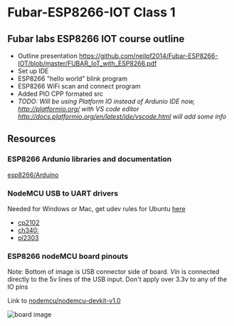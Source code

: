 # **Fubar-ESP8266-IOT Class 1**

## Fubar labs ESP8266 IOT course outline

- Outline presentation https://github.com/neilpf2014/Fubar-ESP8266-IOT/blob/master/FUBAR_IoT_with_ESP8266.pdf
- Set up IDE
- ESP8266 "hello world" blink program
- ESP8266 WiFi scan and connect program
- Added PIO CPP formated src
- *TODO: Will be using Platform IO instead of Ardunio IDE now, http://platformio.org/ with VS code editor http://docs.platformio.org/en/latest/ide/vscode.html* *will add some info*

## Resources

### ESP8266 Ardunio libraries and documentation

[esp8266/Arduino](https://github.com/esp8266/Arduino)

### NodeMCU USB to UART drivers

Needed for Windows or Mac, get udev rules for Ubuntu [here](http://docs.platformio.org/en/latest/faq.html#platformio-udev-rules)

- [cp2102](https://www.silabs.com/products/development-tools/software/usb-to-uart-bridge-vcp-drivers)
- [ch340:](http://www.wch.cn/download/CH341SER_MAC_ZIP.html)
- [pl2303](http://www.prolific.com.tw/US/ShowProduct.aspx?p_id=229&pcid=41)

### ESP8266 nodeMCU board pinouts

Note: Bottom of image is USB connector side of board.  *Vin* is connected directly to the 5v lines of the USB input. Don't apply over 3.3v to any of the IO pins

Link to [nodemcu/nodemcu-devkit-v1.0](https://github.com/nodemcu/nodemcu-devkit-v1.0)

![board image](https://raw.githubusercontent.com/nodemcu/nodemcu-devkit-v1.0/master/Documents/NODEMCU_DEVKIT_V1.0_PINMAP.png)
